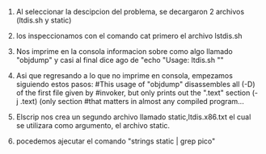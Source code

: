 1. Al seleccionar la descipcion del problema, se decargaron 2 archivos (ltdis.sh y static)
2.  los inspeccionamos con el comando cat primero el archivo lstdis.sh
3. Nos imprime en la consola informacion sobre como algo llamado "objdump" y casi al final dice ago de "echo "Usage: ltdis.sh <program-file>""
4.  Asi que regresando a lo que no imprime en consola, empezamos siguiendo estos pasos:
    #This usage of "objdump" disassembles all (-D) of the first file given by 
    #invoker, but only prints out the ".text" section (-j .text) (only section
    #that matters in almost any compiled program...

5. Elscrip nos crea un segundo archivo llamado static,ltdis.x86.txt el cual se utilizara como argumento, el archivo static.
6. pocedemos ajecutar el comando "strings static | grep pico"
